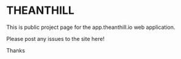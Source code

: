 # THEANTHILL

This is public project page for the app.theanthill.io web application.

Please post any issues to the site here!

Thanks
